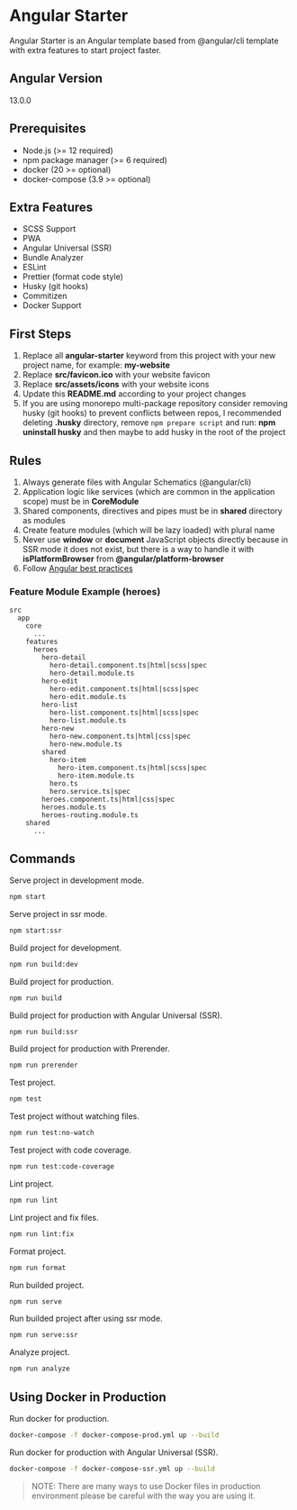 # Angular Starter

Angular Starter is an Angular template based from @angular/cli template with extra features to start project faster.

## Angular Version

13.0.0

## Prerequisites

- Node.js (>= 12 required)
- npm package manager (>= 6 required)
- docker (20 >= optional)
- docker-compose (3.9 >= optional)

## Extra Features

- SCSS Support
- PWA
- Angular Universal (SSR)
- Bundle Analyzer
- ESLint
- Prettier (format code style)
- Husky (git hooks)
- Commitizen
- Docker Support

## First Steps

1. Replace all **angular-starter** keyword from this project with your new project name, for example: **my-website**
1. Replace **src/favicon.ico** with your website favicon
1. Replace **src/assets/icons** with your website icons
1. Update this **README.md** according to your project changes
1. If you are using monorepo multi-package repository consider removing husky (git hooks) to prevent conflicts between repos, I recommended deleting **.husky** directory, remove `npm prepare script` and run: **npm uninstall husky** and then maybe to add husky in the root of the project

## Rules

1. Always generate files with Angular Schematics (@angular/cli)
1. Application logic like services (which are common in the application scope) must be in **CoreModule**
1. Shared components, directives and pipes must be in **shared** directory as modules
1. Create feature modules (which will be lazy loaded) with plural name
1. Never use **window** or **document** JavaScript objects directly because in SSR mode it does not exist, but there is a way to handle it
   with **isPlatformBrowser** from **@angular/platform-browser**
1. Follow [Angular best practices](https://github.com/avivharuzi/angular-best-practices)

### Feature Module Example (heroes)

```text
src
  app
    core
      ...
    features
      heroes
        hero-detail
          hero-detail.component.ts|html|scss|spec
          hero-detail.module.ts
        hero-edit
          hero-edit.component.ts|html|scss|spec
          hero-edit.module.ts
        hero-list
          hero-list.component.ts|html|scss|spec
          hero-list.module.ts
        hero-new
          hero-new.component.ts|html|css|spec
          hero-new.module.ts
        shared
          hero-item
            hero-item.component.ts|html|scss|spec
            hero-item.module.ts
          hero.ts
          hero.service.ts|spec
        heroes.component.ts|html|css|spec
        heroes.module.ts
        heroes-routing.module.ts
    shared
      ...
```

## Commands

Serve project in development mode.

```bash
npm start
```

Serve project in ssr mode.

```bash
npm start:ssr
```

Build project for development.

```bash
npm run build:dev
```

Build project for production.

```bash
npm run build
```

Build project for production with Angular Universal (SSR).

```bash
npm run build:ssr
```

Build project for production with Prerender.

```bash
npm run prerender
```

Test project.

```bash
npm test
```

Test project without watching files.

```bash
npm run test:no-watch
```

Test project with code coverage.

```bash
npm run test:code-coverage
```

Lint project.

```bash
npm run lint
```

Lint project and fix files.

```bash
npm run lint:fix
```

Format project.

```bash
npm run format
```

Run builded project.

```bash
npm run serve
```

Run builded project after using ssr mode.

```bash
npm run serve:ssr
```

Analyze project.

```bash
npm run analyze
```

## Using Docker in Production

Run docker for production.

```bash
docker-compose -f docker-compose-prod.yml up --build
```

Run docker for production with Angular Universal (SSR).

```bash
docker-compose -f docker-compose-ssr.yml up --build
```

> NOTE: There are many ways to use Docker files in production environment please be careful with the way you are using it.
